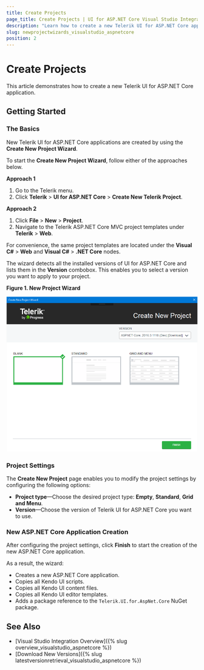 ```yaml
---
title: Create Projects
page_title: Create Projects | UI for ASP.NET Core Visual Studio Integration
description: "Learn how to create a new Telerik UI for ASP.NET Core application."
slug: newprojectwizards_visualstudio_aspnetcore
position: 2
---
```


# Create Projects

This article demonstrates how to create a new Telerik UI for ASP.NET Core application.

## Getting Started

### The Basics

New Telerik UI for ASP.NET Core applications are created by using the **Create New Project Wizard**.

To start the **Create New Project Wizard**, follow either of the approaches below.

**Approach 1**   

1. Go to the Telerik menu.   
2. Click **Telerik** > **UI for ASP.NET Core** > **Create New Telerik Project**.

**Approach 2**

1. Click **File** > **New** > **Project**.     
2. Navigate to the Telerik ASP.NET Core MVC project templates under **Telerik** > **Web**.

For convenience, the same project templates are located under the **Visual C#** > **Web** and **Visual C#** > **.NET Core** nodes.

The wizard detects all the installed versions of UI for ASP.NET Core and lists them in the **Version** combobox. This enables you to select a version you want to apply to your project.

**Figure 1. New Project Wizard**

![New Project Wizard](images/new-project-wizard-core.png)

### Project Settings

The **Create New Project** page enables you to modify the project settings by configuring the following options:

* **Project type**&mdash;Choose the desired project type: **Empty**, **Standard**, **Grid and Menu**.
* **Version**&mdash;Choose the version of Telerik UI for ASP.NET Core you want to use.

### New ASP.NET Core Application Creation

After configuring the project settings, click **Finish** to start the creation of the new ASP.NET Core application.

As a result, the wizard:  
* Creates a new ASP.NET Core application.
* Copies all Kendo UI scripts.
* Copies all Kendo UI content files.
* Copies all Kendo UI editor templates.
* Adds a package reference to the `Telerik.UI.for.AspNet.Core` NuGet package.

## See Also

* [Visual Studio Integration Overview]({% slug overview_visualstudio_aspnetcore %})
* [Download New Versions]({% slug latestversionretrieval_visualstudio_aspnetcore %})

